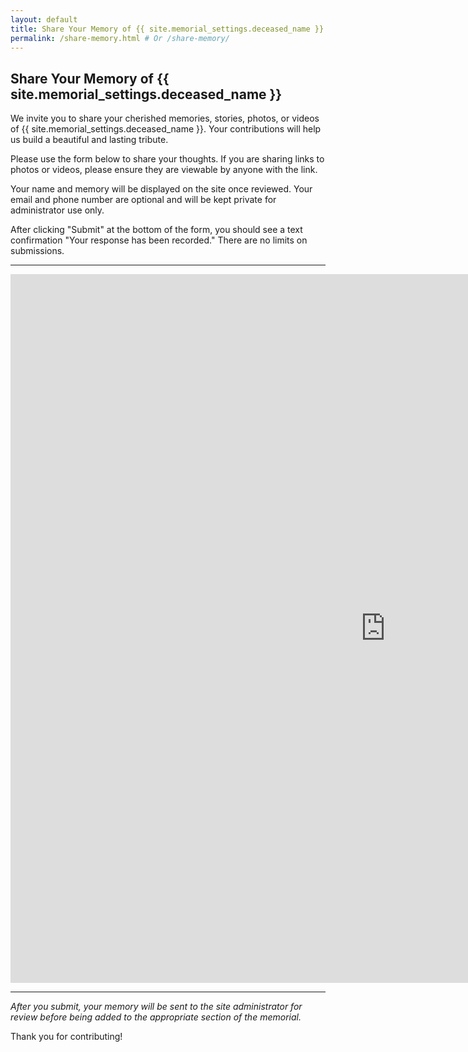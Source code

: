 ```yaml
---
layout: default
title: Share Your Memory of {{ site.memorial_settings.deceased_name }}
permalink: /share-memory.html # Or /share-memory/
---
```


## Share Your Memory of {{ site.memorial_settings.deceased_name }}

We invite you to share your cherished memories, stories, photos, or videos of {{ site.memorial_settings.deceased_name }}. Your contributions will help us build a beautiful and lasting tribute.

Please use the form below to share your thoughts. If you are sharing links to photos or videos, please ensure they are viewable by anyone with the link.

Your name and memory will be displayed on the site once reviewed. Your email and phone number are optional and will be kept private for administrator use only.

After clicking "Submit" at the bottom of the form, you should see a text confirmation "Your response has been recorded." There are no limits on submissions.

---

<div class="google-form-embed">
    <iframe src="https://docs.google.com/forms/d/e/1FAIpQLSe7RV4RYNWQYb5jmqgFrlS0eAxT_7VY-oP6JxAe7pp1z1tbgg/viewform?embedded=true" width="1200" height="1134" frameborder="0" marginheight="0" marginwidth="0">Loading…</iframe>
</div>

---

*After you submit, your memory will be sent to the site administrator for review before being added to the appropriate section of the memorial.*

Thank you for contributing!